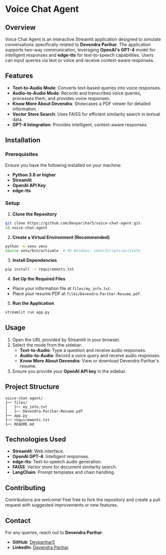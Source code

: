 # Voice Chat Agent

## Overview
Voice Chat Agent is an interactive Streamlit application designed to simulate conversations specifically related to **Devendra Parihar**. The application supports two-way communication, leveraging **OpenAI's GPT-4** model for intelligent responses and **edge-tts** for text-to-speech capabilities. Users can input queries via text or voice and receive context-aware responses.

## Features

- **Text-to-Audio Mode**: Converts text-based queries into voice responses.
- **Audio-to-Audio Mode**: Records and transcribes voice queries, processes them, and provides voice responses.
- **Know More About Devendra**: Showcases a PDF viewer for detailed information.
- **Vector Store Search**: Uses FAISS for efficient similarity search in textual data.
- **GPT-4 Integration**: Provides intelligent, context-aware responses.

## Installation

### Prerequisites
Ensure you have the following installed on your machine:

- **Python 3.8 or higher**
- **Streamlit**
- **OpenAI API Key**
- **edge-tts**

### Setup

1. **Clone the Repository**
```bash
git clone https://github.com/Devparihar5/voice-chat-agent.git
cd voice-chat-agent
```

2. **Create a Virtual Environment (Recommended)**
```bash
python -m venv venv
source venv/bin/activate  # On Windows: venv\Scripts\activate
```

3. **Install Dependencies**
```bash
pip install -r requirements.txt
```

4. **Set Up the Required Files**
- Place your information file at `files/my_info.txt`.
- Place your resume PDF at `files/Devendra-Parihar-Resume.pdf`.

5. **Run the Application**
```bash
streamlit run app.py
```

## Usage

1. Open the URL provided by Streamlit in your browser.
2. Select the mode from the sidebar:
   - **Text-to-Audio**: Type a question and receive audio responses.
   - **Audio-to-Audio**: Record a voice query and receive audio responses.
   - **Know More About Devendra**: View or download Devendra Parihar's resume.
3. Ensure you provide your **OpenAI API key** in the sidebar.

## Project Structure
```
voice-chat-agent/
├── files/
│   ├── my_info.txt
│   ├── Devendra-Parihar-Resume.pdf
├── app.py
├── requirements.txt
├── README.md
```

## Technologies Used

- **Streamlit**: Web interface.
- **OpenAI GPT-4**: Intelligent responses.
- **edge-tts**: Text-to-speech audio generation.
- **FAISS**: Vector store for document similarity search.
- **LangChain**: Prompt templates and chain handling.

## Contributing
Contributions are welcome! Feel free to fork the repository and create a pull request with suggested improvements or new features.

## Contact
For any queries, reach out to **Devendra Parihar**:

- **GitHub**: [Devparihar5](https://github.com/Devparihar5)
- **LinkedIn**: [Devendra Parihar](https://www.linkedin.com/in/devendra-parihar/)